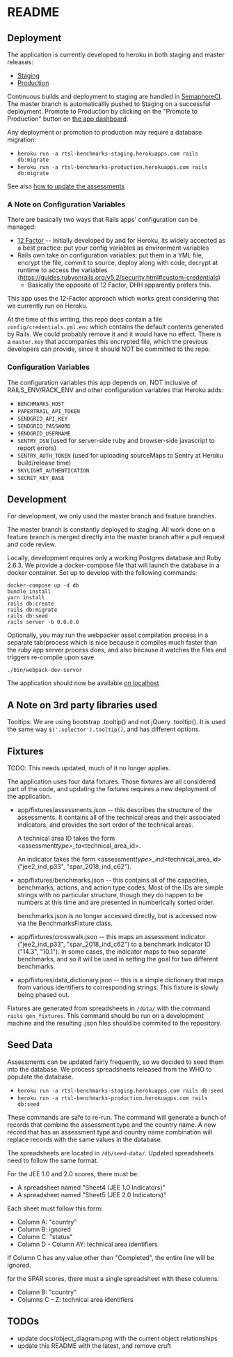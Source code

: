 # README

## Deployment

The application is currently developed to heroku in both staging and master releases:

- [Staging](https://rtsl-benchmarks-staging.herokuapps.com/)
- [Production](https://rtsl-benchmarks-production.herokuapps.com/)

Continuous builds and deployment to staging are handled in [SemaphoreCI](https://semaphoreci.com/resolvetosavelives/benchmarks). The master branch is automaticallly pushed to Staging on a successful deployment. Promote to Production by clicking on the "Promote to Production" button on [the app dashboard](https://dashboard.heroku.com/pipelines/a8edf761-58ea-4ff2-96fc-f2abc8c08097).

Any deployment or promotion to production may require a database migration:

- `heroku run -a rtsl-benchmarks-staging.herokuapps.com rails db:migrate`
- `heroku run -a rtsl-benchmarks-production.herokuapps.com rails db:migrate`

See also [how to update the assessments](#seed-data)

### A Note on Configuration Variables

There are basically two ways that Rails apps' configuration can be managed:

- [12 Factor](12factor.net) -- initially developed by and for Heroku, its widely accepted as a best practice: put your config variables as environment variables
- Rails own take on configuration variables: put them in a YML file, encrypt the file, commit to source, deploy along with code, decrypt at runtime to access the variables (https://guides.rubyonrails.org/v5.2/security.html#custom-credentials)
  - Basically the opposite of 12 Factor, DHH apparently prefers this.

This app uses the 12-Factor approach which works great considering that we currently run on Heroku.

At the time of this writing, this repo does contain a file `config/credentials.yml.enc` which contains the default contents generated by Rails. We could probably remove it and it would have no effect. There is a `master.key` that accompanies this encrypted file, which the previous developers can provide, since it should NOT be committed to the repo.

### Configuration Variables

The configuration variables this app depends on, NOT inclusive of RAILS_ENV/RACK_ENV and other configuration variables that Heroku adds:

- `BENCHMARKS_HOST`
- `PAPERTRAIL_API_TOKEN`
- `SENDGRID_API_KEY`
- `SENDGRID_PASSWORD`
- `SENDGRID_USERNAME`
- `SENTRY_DSN` (used for server-side ruby and browser-side javascript to report errors)
- `SENTRY_AUTH_TOKEN` (used for uploading sourceMaps to Sentry at Heroku build/release time)
- `SKYLIGHT_AUTHENTICATION`
- `SECRET_KEY_BASE`

## Development

For development, we only used the master branch and feature branches.

The master branch is constantly deployed to staging. All work done on a feature branch is merged directly into the master branch after a pull request and code review.

Locally, development requires only a working Postgres database and Ruby 2.6.3. We provide a docker-compose file that will launch the database in a docker container. Set up to develop with the following commands:

```
docker-compose up -d db
bundle install
yarn install
rails db:create
rails db:migrate
rails db:seed
rails server -b 0.0.0.0
```

Optionally, you may run the webpacker asset compilation process in a separate tab/process which is nice
because it compiles much faster than the ruby app server process does, and also because it watches the files
and triggers re-compile upon save.

```
./bin/webpack-dev-server
```

The application should now be available [on localhost](https://localhost:3000/)

## A Note on 3rd party libraries used

Tooltips: We are using bootstrap .tooltip() and not jQuery .tooltip(). It is used the same way `$('.selector').tooltip()`, and has different options.

## Fixtures

TODO: This needs updated, much of it no longer applies.

The application uses four data fixtures. Those fixtures are all considered part of the code, and updating the fixtures requires a new deployment of the application.

- app/fixtures/assessments.json -- this describes the structure of the assessments. It contains all of the technical areas and their associated indicators, and provides the sort order of the technical areas.

  A technical area ID takes the form <assessment*type>\_ta*<technical_area_id>.

  An indicator takes the form <assessment*type>\_ind*<technical_area_id> ("jee2_ind_p33", "spar_2018_ind_c62").

- app/fixtures/benchmarks.json -- this contains all of the capacities, benchmarks, actions, and action type codes. Most of the IDs are simple strings with no particular structure, though they do happen to be numbers at this time and are presented in numberically sorted order.

  benchmarks.json is no longer accessed directly, but is accessed now via the BenchmarksFixture class.

- app/fixtures/crosswalk.json -- this maps an assessment indicator ("jee2_ind_p33", "spar_2018_ind_c62") to a benchmark indicator ID ("14.3", "10.1"). In some cases, the indicator maps to two separate benchmarks, and so it will be used in setting the goal for two different benchmarks.

- app/fixtures/data_dictionary.json -- this is a simple dictionary that maps from various identifiers to corresponding strings. This fixture is slowly being phased out.

Fixtures are generated from spreadsheets in `/data/` with the command `rails gen_fixtures`. This command should bu run on a development machine and the resulting .json files should be commited to the repository.

## Seed Data

Assessments can be updated fairly frequently, so we decided to seed them into the database. We process spreadsheets released from the WHO to populate the database.

- `heroku run -a rtsl-benchmarks-staging.herokuapps.com rails db:seed`
- `heroku run -a rtsl-benchmarks-production.herokuapps.com rails db:seed`

These commands are safe to re-run. The command will generate a bunch of records that combine the assessment type and the country name. A new record that has an assessment type and country name combination will replace records with the same values in the database.

The spreadsheets are located in `/db/seed-data/`. Updated spreadsheets need to follow the same format.

For the JEE 1.0 and 2.0 scores, there must be:

- A spreadsheet named "Sheet4 (JEE 1.0 Indicators)"
- A spreadsheet named "Sheet5 (JEE 2.0 Indicators)"

Each sheet must follow this form:

- Column A: "country"
- Column B: ignored
- Column C: "status"
- Column D - Column AY: technical area identifiers

If Column C has any value other than "Completed", the entire line will be ignored.

for the SPAR scores, there must a single spreadsheet with these columns:

- Column B: "country"
- Columns C - Z: technical area identifiers

## TODOs

- update docs/object_diagram.png with the current object relationships
- update this README with the latest, and remove cruft
